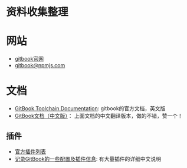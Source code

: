 资料收集整理
==========

# 网站

- [gitbook官网](https://www.gitbook.com/)
- [gitbook@npmjs.com](https://www.npmjs.com/package/gitbook)

# 文档

- [GitBook Toolchain Documentation](http://toolchain.gitbook.com/): gitbook的官方文档，英文版
- [GitBook文档（中文版）](https://chrisniael.gitbooks.io/gitbook-documentation)： 上面文档的中文翻译版本，做的不错，赞一个！

## 插件

- [官方插件列表](https://plugins.gitbook.com/)
- [记录GitBook的一些配置及插件信息](https://github.com/zhangjikai/gitbook-use): 有大量插件的详细中文说明







